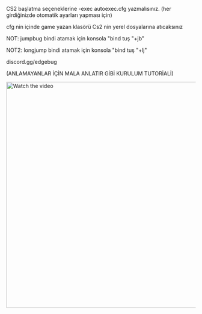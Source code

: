 CS2 başlatma seçeneklerine -exec autoexec.cfg yazmalısınız. (her girdiğinizde otomatik ayarları yapması için)

cfg nin içinde game yazan klasörü Cs2 nin yerel dosyalarına atıcaksınız


NOT: jumpbug bindi atamak için konsola "bind tuş "+jb"


NOT2: longjump bindi atamak için konsola "bind tuş "+lj"

discord.gg/edgebug


(ANLAMAYANLAR İÇİN MALA ANLATIR GİBİ KURULUM TUTORİALİ)

<a href="https://www.youtube.com/watch?v=NeUxi253SiY" target="_blank">
  <img src="https://img.youtube.com/vi/NeUxi253SiY/0.jpg" alt="Watch the video" width="600"/>
</a>

